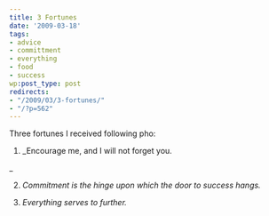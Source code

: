 ```yaml
---
title: 3 Fortunes
date: '2009-03-18'
tags:
- advice
- committment
- everything
- food
- success
wp:post_type: post
redirects:
- "/2009/03/3-fortunes/"
- "/?p=562"
---
```


Three fortunes I received following pho:

1. _Encourage me, and I will not forget you.

_

2. _Commitment is the hinge upon which the door to success hangs._

3. _Everything serves to further._
